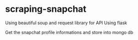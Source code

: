 # scraping-snapchat

Using beautiful soup and request library 
for API Using flask

Get the snapchat profile informations and store into mongo db
